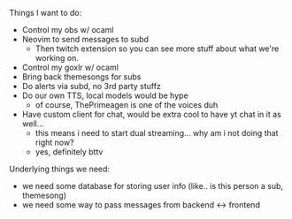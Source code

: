 
Things I want to do:
- Control my obs w/ ocaml
- Neovim to send messages to subd
  - Then twitch extension so you can see more stuff about what we're working on.
- Control my goxlr w/ ocaml
- Bring back themesongs for subs
- Do alerts via subd, no 3rd party stuffz
- Do our own TTS, local models would be hype
  - of course, ThePrimeagen is one of the voices duh
- Have custom client for chat, would be extra cool to have yt chat in it as well...
  - this means i need to start dual streaming... why am i not doing that right now?
  - yes, definitely bttv


Underlying things we need:
- we need some database for storing user info (like.. is this person a sub, themesong)
- we need some way to pass messages from backend <-> frontend
